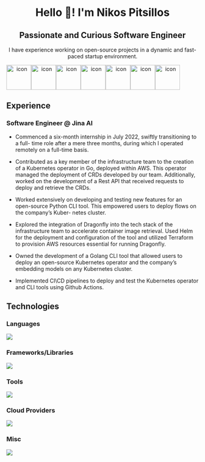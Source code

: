 <h1 align="center">Hello 👋! I'm Nikos Pitsillos</h1>

<h2 align="center">Passionate and Curious Software Engineer</h2>

<p align="center">I have experience working on open-source projects in a dynamic and fast-paced startup environment.</p>

<div align="center" style="display: flex; align-items: flex-start;">
  <img src="https://techstack-generator.vercel.app/python-icon.svg" alt="icon" width="65" height="65" />
  <img src="https://techstack-generator.vercel.app/docker-icon.svg" alt="icon" width="65" height="65" />
  <img src="https://techstack-generator.vercel.app/kubernetes-icon.svg" alt="icon" width="65" height="65" />
  <img src="https://techstack-generator.vercel.app/github-icon.svg" alt="icon" width="65" height="65" />
  <img src="https://techstack-generator.vercel.app/aws-icon.svg" alt="icon" width="65" height="65" />
  <img src="https://techstack-generator.vercel.app/raspberrypi-icon.svg" alt="icon" width="65" height="65" />
  <img src="https://techstack-generator.vercel.app/restapi-icon.svg" alt="icon" width="65" height="65" />
</div>

<h2>Experience</h2>
<h3>Software Engineer @ Jina AI</h3>

- Commenced a six-month internship in July 2022, swiftly transitioning to a full-
time role after a mere three months, during which I operated remotely on a
full-time basis.

- Contributed as a key member of the infrastructure team to the creation of a Kubernetes
operator in Go, deployed within AWS. This operator managed the deployment of CRDs developed by our team.
Additionally, worked on the development of a Rest API that received requests to deploy and retrieve the CRDs.

- Worked extensively on developing and testing new features for an open-source
Python CLI tool. This empowered users to deploy flows on the company’s Kuber-
netes cluster.

- Explored the integration of Dragonfly into the tech stack of the infrastructure
team to accelerate container image retrieval. Used Helm for the deployment
and configuration of the tool and utilized Terraform to provision AWS resources
essential for running Dragonfly.

- Owned the development of a Golang CLI tool that allowed users to deploy an
open-source Kubernetes operator and the company’s embedding models on any
Kubernetes cluster.

- Implemented CI\CD pipelines to deploy and test the Kubernetes operator and CLI
tools using Github Actions.

<h2>Technologies</h2>

<h3>Languages</h3>
<img src="https://simpleskill.icons.workers.dev/svg?i=python,go,csharp,cplusplus,c" />
<h3>Frameworks/Libraries</h3>
<img src="https://simpleskill.icons.workers.dev/svg?i=fastapi,swagger,pytorch,scikitlearn,pandas,numpy" />
<h3>Tools</h3>
<img src="https://simpleskill.icons.workers.dev/svg?i=kubernetes,terraform,docker,helm,githubactions,containerd" />
<h3>Cloud Providers</h3>
<img src="https://simpleskill.icons.workers.dev/svg?i=amazonaws,googlecloud,microsoftazure,cloudflare" />
<h3>Misc</h3>
<img src="https://simpleskill.icons.workers.dev/svg?i=gnubash,linux,homeassistant" />
